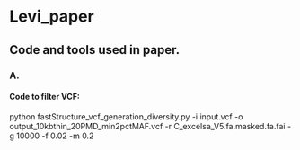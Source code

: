 # Levi_paper
## Code and tools used in paper.

### A.
#### Code to filter VCF:
python fastStructure_vcf_generation_diversity.py -i input.vcf -o output_10kbthin_20PMD_min2pctMAF.vcf -r C_excelsa_V5.fa.masked.fa.fai -g 10000 -f 0.02 -m 0.2
